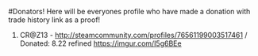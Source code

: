 #Donators!
Here will be everyones profile who have made a donation with trade history link as a proof!

1. CR@Z13 - http://steamcommunity.com/profiles/76561199003517461 / Donated: 8.22 refined
https://imgur.com/I5g6BEe
